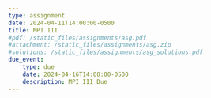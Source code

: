 ```yaml
---
type: assignment
date: 2024-04-11T14:00:00-0500
title: MPI III
#pdf: /static_files/assignments/asg.pdf
#attachment: /static_files/assignments/asg.zip
#solutions: /static_files/assignments/asg_solutions.pdf
due_event: 
    type: due
    date: 2024-04-16T14:00:00-0500
    description: MPI III Due
---
```

<!-- This is a sample assignment. -->
